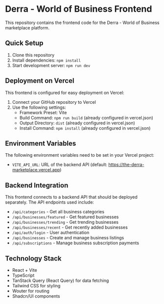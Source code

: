 # Derra - World of Business Frontend

This repository contains the frontend code for the Derra - World of Business marketplace platform.

## Quick Setup

1. Clone this repository
2. Install dependencies: `npm install`
3. Start development server: `npm run dev`

## Deployment on Vercel

This frontend is configured for easy deployment on Vercel:

1. Connect your GitHub repository to Vercel
2. Use the following settings:
   - Framework Preset: Vite
   - Build Command: `npm run build` (already configured in vercel.json)
   - Output Directory: `dist` (already configured in vercel.json)
   - Install Command: `npm install` (already configured in vercel.json)

## Environment Variables

The following environment variables need to be set in your Vercel project:

- `VITE_API_URL`: URL of the backend API (default: https://the-derra-marketplace.vercel.app)

## Backend Integration

This frontend connects to a backend API that should be deployed separately. The API endpoints used include:

- `/api/categories` - Get all business categories
- `/api/businesses/featured` - Get featured businesses
- `/api/businesses/trending` - Get trending businesses
- `/api/businesses/recent` - Get recently added businesses
- `/api/auth/login` - User authentication
- `/api/businesses` - Create and manage business listings
- `/api/subscriptions` - Manage business subscription payments

## Technology Stack

- React + Vite
- TypeScript
- TanStack Query (React Query) for data fetching
- Tailwind CSS for styling
- Wouter for routing
- Shadcn/UI components